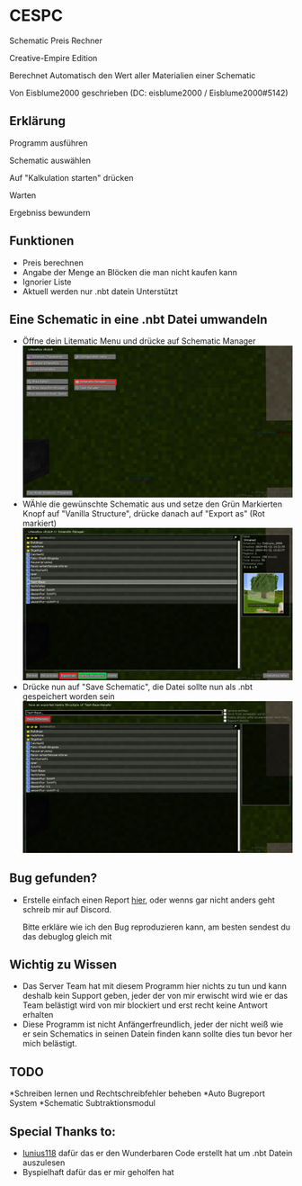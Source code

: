 # CESPC
Schematic Preis Rechner

Creative-Empire Edition

Berechnet Automatisch den Wert aller Materialien einer Schematic

Von Eisblume2000 geschrieben (DC: eisblume2000 / Eisblume2000#5142)

## Erklärung
 Programm ausführen
 
 Schematic auswählen
 
 Auf "Kalkulation starten" drücken
 
 Warten
 
 Ergebniss bewundern

## Funktionen
* Preis berechnen
* Angabe der Menge an Blöcken die man nicht kaufen kann
* Ignorier Liste
* Aktuell werden nur .nbt datein Unterstützt

## Eine Schematic in eine .nbt Datei umwandeln
* Öffne dein Litematic Menu und drücke auf Schematic Manager
 ![tutorial1](img/tutorial1.png)
* WÄhle die gewünschte Schematic aus und setze den Grün Markierten Knopf auf "Vanilla Structure", drücke danach auf "Export as" (Rot markiert)
 ![tutorial2](img/tutorial2.png)
* Drücke nun auf "Save Schematic", die Datei sollte nun als .nbt gespeichert worden sein
  ![tutorial3](img/tutorial3.png)

## Bug gefunden?
* Erstelle einfach einen Report [hier](https://github.com/Eisblume-2000/CESPC/issues), oder wenns gar nicht anders geht schreib mir auf Discord.

  Bitte erkläre wie ich den Bug reproduzieren kann, am besten sendest du das debuglog gleich mit

## Wichtig zu Wissen
* Das Server Team hat mit diesem Programm hier nichts zu tun und kann deshalb kein Support geben, jeder der von mir erwischt wird wie er das Team belästigt wird von mir blockiert und erst recht keine Antwort erhalten
* Diese Programm ist nicht Anfängerfreundlich, jeder der nicht weiß wie er sein Schematics in seinen Datein finden kann sollte dies tun bevor her mich belästigt.

## TODO
*Schreiben lernen und Rechtschreibfehler beheben
*Auto Bugreport System
*Schematic Subtraktionsmodul

## Special Thanks to:
* [Iunius118](https://gist.github.com/Iunius118/989807ba3b6c5b3dfcb3750547951803) dafür das er den Wunderbaren Code erstellt hat um .nbt Datein auszulesen
* Byspielhaft dafür das er mir geholfen hat

  
